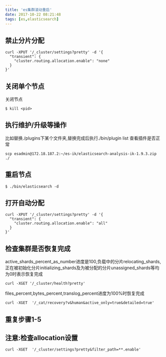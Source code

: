 ```yaml
---
title: 'es集群滚动重启'
date: 2017-10-22 08:21:48
tags: [es,elasticsearch]
---
```

## 禁止分片分配
```
curl -XPUT '/_cluster/settings?pretty' -d '{
  "transient": {
    "cluster.routing.allocation.enable": "none"
  }
}'
```
<!-- more -->

## 关闭单个节点
关闭节点 
```
$ kill <pid>
```
## 执行维护/升级等操作
比如替换./plugins下某个文件夹,替换完成后执行./bin/plugin list 查看插件是否正常
```
scp esadmin@172.18.187.2:~/es-ik/elasticsearch-analysis-ik-1.9.3.zip ./
```
## 重启节点
```
$ ./bin/elasticsearch -d
```
## 打开自动分配
```
curl -XPUT '/_cluster/settings?pretty' -d '{
  "transient": {
    "cluster.routing.allocation.enable": "all"
  }
}'
```
## 检查集群是否恢复完成
active_shards_percent_as_number进度是100,负载中的分片relocating_shards,正在被初始化分片initializing_shards及为被分配的分片unassigned_shards等均为0时表示恢复完成
```
curl -XGET '/_cluster/health?pretty'
```
files_percent,bytes_percent,translog_percent进度为100%时恢复完成
```
curl -XGET  '/_cat/recovery?v&human&active_only=true&detailed=true'
```
## 重复步骤1-5

## 注意:检查allocation设置
```
curl -XGET  '/_cluster/settings?pretty&filter_path=**.enable'
```
